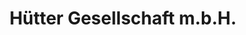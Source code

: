 ---
title: "Hütter Gesellschaft m.b.H."
url: /amstetten/huetter-gesellschaft-m-b-h/
shop: Autohaus
---